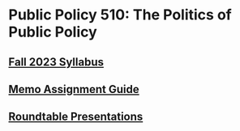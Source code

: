 # Public Policy 510: The Politics of Public Policy

## [Fall 2023 Syllabus](https://judgelord.github.io/PP510/syllabus-PP510-fall-2023.html)

## [Memo Assignment Guide](https://judgelord.github.io/PP510/memos.html)

## [Roundtable Presentations](https://judgelord.github.io/PP510/roundtables.html)
